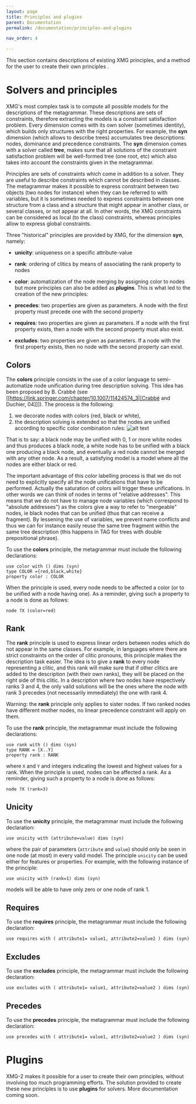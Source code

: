 ```yaml
---
layout: page
title: Principles and plugins
parent: Documentation
permalink: /documentation/principles-and-plugins

nav_order: 4

---
```


This section contains descriptions of existing XMG principles, and a method for the user to create their own principles .
# Solvers and principles

XMG's most complex task is to compute all possible models for the descriptions of the metagrammar. These descriptions are sets of constraints, therefore extracting the models is a constraint satisfaction problem. Every dimension comes with its own solver (sometimes identity), which builds only structures with the right properties. For example, the **syn** dimension (which allows to describe trees) accumulates tree descriptions: nodes, dominance and precedence constraints. The **syn** dimension comes with a solver called **tree**, makes sure that all solutions of the constraint satisfaction problem will be well-formed tree (one root, etc) which also takes into account the constraints given in the metagrammar. 

Principles are sets of constraints which come in addition to a solver. They are useful to describe constraints which cannot be described in classes. The metagrammar makes it possible to express constraint between two objects (two nodes for instance) when they can be referred to with variables, but it is sometimes needed to express constraints between one structure from a class and a structure that might appear in another class, or several classes, or not appear at all. In other words, the XMG constraints can be considered as local (to the class) constraints, whereas principles allow to express global constraints.     

Three "historical" principles are provided by XMG, for the dimension **syn**, namely:

* **unicity**: 	uniqueness on a specific attribute-value
* **rank**: 	ordering of clitics by means of associating the rank property to nodes
* **color**: 	automatization of the node merging by assigning color to nodes
but more principles can also be added as **plugins**. This is what led to the creation of the new principles:

* **precedes**: two properties are given as parameters. A node with the first property must precede one with the second property
* **requires**: two properties are given as parameters. If a node with the first property exists, then a node with the second property must also exist.
* **excludes**: two properties are given as parameters. If a node with the first property exists, then no node with the second property can exist.
## Colors

The **colors** principle consists in the use of a color language to semi-automatize node unification during tree description solving. This idea has been proposed by B. Crabbé (see [[https://link.springer.com/chapter/10.1007/11424574_3|[Crabbé and
Duchier, 04]]]). The process is the following: 
 1.  we decorate nodes with colors (red, black or white),
 2.   the description solving is extended so that the nodes are unified according to specific color combination rules:
![alt text](https://raw.githubusercontent.com/spetitjean/XMG-2/master/Doc/images/colors.png)

That is to say: 
a black node may be unified with 0, 1 or more white nodes and thus produces a black node, 
a white node has to be unified with a black one producing a black node, 
and eventually a red node cannot be merged with any other node. 
As a result, a satisfying model is a model where all the nodes are either black or red.

The important advantage of this color labelling process is that we do not need to explicitly specify all
the node unifications that have to be performed. Actually the saturation of colors will trigger these
unifications. In other words we can think of nodes in terms of "relative addresses". This means that we
do not have to manage node variables (which correspond to "absolute addresses") as the colors give a
way to refer to "mergeable" nodes, ie black nodes that can be unified (thus that can receive a fragment).
By lessening the use of variables, we prevent name conflicts and thus we can for instance easily reuse
the same tree fragment within the same tree description (this happens in TAG for trees with double
prepositional phrase).

To use the **colors** principle, the metagrammar must include the following declarations:

    use color with () dims (syn)
    type COLOR ={red,black,white}
    property color : COLOR

When the principle is used, every node needs to be affected a color (or to be unified with a node having one). As a reminder, giving such a property to a node is done as follows:

    node ?X (color=red)
## Rank

The **rank** principle is used to express linear orders between nodes which do not appear in the same classes. For example, in languages where there are strict constraints on the order of clitic pronouns, this principle makes the description task easier. The idea is to give a **rank** to every node representing a clitic, and this rank will make sure that if other clitics are added to the description (with their own ranks), they will be placed on the right side of this clitic. In a description where two nodes have respectively ranks 3 and 4, the only valid solutions will be the ones where the node with rank 3 precedes (not necessarily immediately) the one with rank 4.

Warning: the **rank** principle only applies to sister nodes. If two ranked nodes have different mother nodes, no linear precedence constraint will apply on them.

To use the **rank** principle, the metagrammar must include the following declarations:

    use rank with () dims (syn)
    type RANK = [X..Y]
    property rank : RANK

where `X` and `Y` and integers indicating the lowest and highest values for a rank. When the principle is used, nodes can be affected a rank. As a reminder, giving such a property to a node is done as follows:

    node ?X (rank=3)


## Unicity

To use the **unicity** principle, the metagrammar must include the following declaration:

    use unicity with (attribute=value) dims (syn)

where the pair of parameters (`attribute` and `value`) should only be seen in one node (at most) in every valid model. The principle `unicity` can be used either for features or properties. For example, with the following instance of the principle:

    use unicity with (rank=1) dims (syn)

models will be able to have only zero or one node of rank 1.

## Requires

To use the **requires** principle, the metagrammar must include the following declaration:

    use requires with ( attribute1= value1, attribute2=value2 ) dims (syn)


## Excludes

To use the **excludes** principle, the metagrammar must include the following declaration:

    use excludes with ( attribute1= value1, attribute2=value2 ) dims (syn)


## Precedes

To use the **precedes** principle, the metagrammar must include the following declaration:

    use precedes with ( attribute1= value1, attribute2=value2 ) dims (syn)


# Plugins

XMG-2 makes it possible for a user to create their own principles, without involving too much programming efforts. The solution provided to create these new principles is to use **plugins** for solvers. More documentation coming soon.

